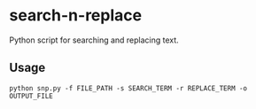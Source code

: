 # search-n-replace
Python script for searching and replacing text.

## Usage
```
python snp.py -f FILE_PATH -s SEARCH_TERM -r REPLACE_TERM -o OUTPUT_FILE
```

